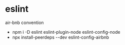 # eslint
air-bnb convention

- npm i -D eslint eslint-plugin-node eslint-config-node
- npx install-peerdeps --dev eslint-config-airbnb
